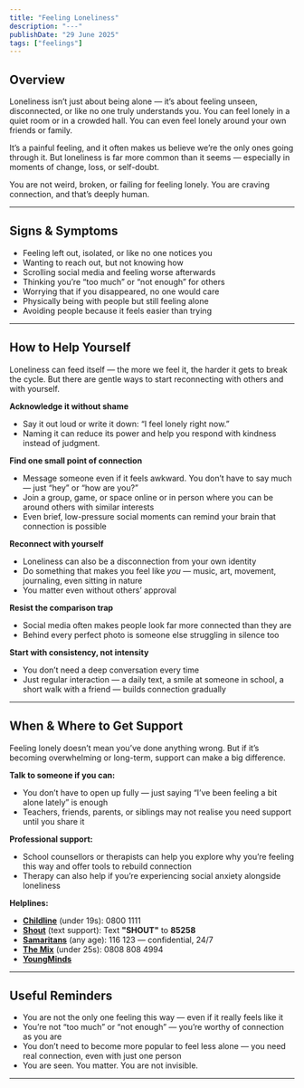 ```yaml
---
title: "Feeling Loneliness"
description: "---"
publishDate: "29 June 2025"
tags: ["feelings"]
---
```


## Overview

Loneliness isn’t just about being alone — it’s about feeling unseen, disconnected, or like no one truly understands you. You can feel lonely in a quiet room or in a crowded hall. You can even feel lonely around your own friends or family.

It’s a painful feeling, and it often makes us believe we’re the only ones going through it. But loneliness is far more common than it seems — especially in moments of change, loss, or self-doubt.

You are not weird, broken, or failing for feeling lonely. You are craving connection, and that’s deeply human.

---

## Signs & Symptoms

- Feeling left out, isolated, or like no one notices you  
- Wanting to reach out, but not knowing how  
- Scrolling social media and feeling worse afterwards  
- Thinking you’re “too much” or “not enough” for others  
- Worrying that if you disappeared, no one would care  
- Physically being with people but still feeling alone  
- Avoiding people because it feels easier than trying  

---

## How to Help Yourself

Loneliness can feed itself — the more we feel it, the harder it gets to break the cycle. But there are gentle ways to start reconnecting with others and with yourself.

**Acknowledge it without shame**  
- Say it out loud or write it down: “I feel lonely right now.”  
- Naming it can reduce its power and help you respond with kindness instead of judgment.

**Find one small point of connection**  
- Message someone even if it feels awkward. You don’t have to say much — just “hey” or “how are you?”  
- Join a group, game, or space online or in person where you can be around others with similar interests  
- Even brief, low-pressure social moments can remind your brain that connection is possible

**Reconnect with yourself**  
- Loneliness can also be a disconnection from your own identity  
- Do something that makes you feel like *you* — music, art, movement, journaling, even sitting in nature  
- You matter even without others’ approval

**Resist the comparison trap**  
- Social media often makes people look far more connected than they are  
- Behind every perfect photo is someone else struggling in silence too

**Start with consistency, not intensity**  
- You don’t need a deep conversation every time  
- Just regular interaction — a daily text, a smile at someone in school, a short walk with a friend — builds connection gradually

---

## When & Where to Get Support

Feeling lonely doesn’t mean you’ve done anything wrong. But if it’s becoming overwhelming or long-term, support can make a big difference.

**Talk to someone if you can:**  
- You don’t have to open up fully — just saying “I’ve been feeling a bit alone lately” is enough  
- Teachers, friends, parents, or siblings may not realise you need support until you share it

**Professional support:**  
- School counsellors or therapists can help you explore why you’re feeling this way and offer tools to rebuild connection  
- Therapy can also help if you’re experiencing social anxiety alongside loneliness

**Helplines:**
- **[Childline](https://www.childline.org.uk)** (under 19s): 0800 1111  
- **[Shout](https://giveusashout.org)** (text support): Text **"SHOUT"** to **85258**  
- **[Samaritans](https://www.samaritans.org)** (any age): 116 123 — confidential, 24/7 
- **[The Mix](https://www.themix.org.uk)** (under 25s): 0808 808 4994 
- **[YoungMinds](https://www.youngminds.org.uk)**

---

## Useful Reminders

- You are not the only one feeling this way — even if it really feels like it  
- You’re not “too much” or “not enough” — you’re worthy of connection as you are  
- You don’t need to become more popular to feel less alone — you need real connection, even with just one person  
- You are seen. You matter. You are not invisible.

---
